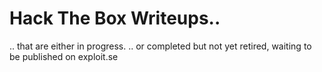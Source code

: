 # Hack The Box Writeups..
.. that are either in progress. 
.. or completed but not yet retired, waiting to be published on exploit.se
